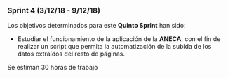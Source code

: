 ### Sprint 4 (3/12/18 - 9/12/18)


Los objetivos determinados para este **Quinto Sprint** han sido:
*	Estudiar el funcionamiento de la aplicación de la **ANECA**, con el fin de realizar un script que permita la automatización de la subida de los datos extraídos del resto de páginas.

Se estiman 30 horas de trabajo
